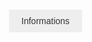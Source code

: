 <html lang="fr">
<head>
  <meta charset="UTF-8">
  <title>U.S.Colomiers Féminine 24/25</title>
  <style>
    body {
      background-image: url('sitefond.png'); /* Adjust path if needed */
      background-repeat: no-repeat; 
      background-size: cover;
      font-family: sans-serif; /* Basic font */
    }
    /* Menu Styles */
    .dropdown {
      position: relative;
      display: inline-block; 
      margin: 20px; /* Adjust spacing as needed */
    }
    .dropdown li {
      list-style: none; 
      margin: 0;
      padding: 0;
      display: inline-block; 
    }
    .dropdown a {
      display: block; 
      padding: 10px 20px;
      text-decoration: none; 
      background-color: #eee;
      color: #333; 
    }
    .dropdown-submenu {
      position: relative;
    }
    .dropdown-menu {
      display: none; 
      position: absolute;
      top: 100%;
      left: 0;
      background-color: #fff;
      box-shadow: 0px 8px 16px 0px rgba(0,0,0,0.2);
      z-index: 1; 
    }
    .dropdown-menu li {
      display: block; 
    }
    .dropdown-submenu:hover .dropdown-menu {
      display: block; 
    }
  </style>
</head>
<body>
  <nav>
    <ul class="dropdown">
      <li class="dropdown-submenu">
        <a href="#">Informations</a>
        <ul class="dropdown-menu">
          <li><a href="#">S2425.html</a></li>
          <li><a href="#">Résultats</a></li>
          <li><a href="#">Contact</a></li>
        </ul>
